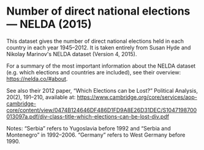 # Number of direct national elections — NELDA (2015)

This dataset gives the number of direct national elections held in each country in each year 1945–2012. It is taken entirely from Susan Hyde and Nikolay Marinov's NELDA dataset (Version 4, 2015).

For a summary of the most important information about the NELDA dataset (e.g. which elections and countries are included), see their overview: https://nelda.co/#about. 

See also their 2012 paper, “Which Elections can be Lost?” Political Analysis, 20(2), 191–210, available at: https://www.cambridge.org/core/services/aop-cambridge-core/content/view/0474B124646DF486D1FD9A8E26D31DEC/S1047198700013097a.pdf/div-class-title-which-elections-can-be-lost-div.pdf

Notes: “Serbia” refers to Yugoslavia before 1992 and “Serbia and Montenegro” in 1992–2006.
“Germany” refers to West Germany before 1990.